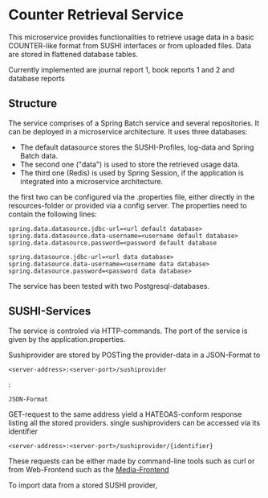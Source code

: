 # Counter Retrieval Service

This microservice provides functionalities to retrieve usage data in a basic COUNTER-like format from SUSHI interfaces or from uploaded files.
Data are stored in flattened database tables.

Currently implemented are journal report 1, book reports 1 and 2 and database reports 


## Structure
The service comprises of a Spring Batch service and several repositories. It can be deployed in a microservice architecture. 
It uses three databases:
 
- The default datasource stores the SUSHI-Profiles, log-data and Spring Batch data. 
- The second one ("data") is used to store the retrieved usage data.
- The third one (Redis) is used by Spring Session, if the application is integrated into a microservice architecture.

the first two can be configured via the .properties file, either directly in the resources-folder or provided via a config server.
The properties need to contain the following lines:

```
spring.data.datasource.jdbc-url=<url default database>
spring.data.datasource.data-username=<username default database>
spring.data.datasource.password=<password default database

spring.datasource.jdbc-url=<url data database>
spring.datasource.data-username=<username data database>
spring.datasource.password=<password data database>
```

The service has been tested with two Postgresql-databases. 

## SUSHI-Services

The service is controled via HTTP-commands. The port of the service is given by the application.properties.

Sushiprovider are stored by POSTing the provider-data in a JSON-Format to 
```
<server-address>:<server-port>/sushiprovider
```
:

```
JSON-Format
```
GET-request to the same address yield a HATEOAS-conform response listing all the stored providers. single sushiproviders can be accessed via its identifier 
```
<server-address>:<server-port>/sushiprovider/{identifier}
```

These requests can be either made by command-line tools such as curl or from Web-Frontend such as the [Media-Frontend](https://github.com/ETspielberg/media-management)

To import data from a stored SUSHI provider, 



